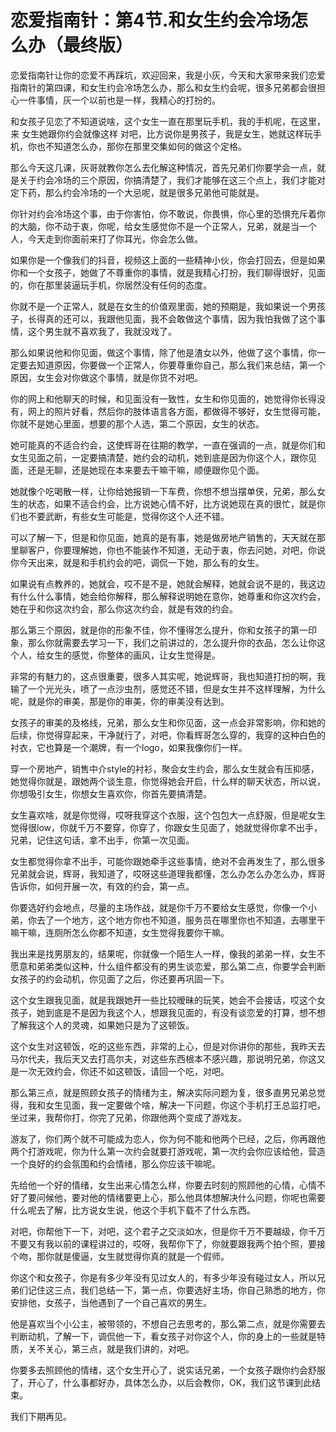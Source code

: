 # 恋爱指南针：第4节.和女生约会冷场怎么办（最终版）

恋爱指南针让你的恋爱不再踩坑，欢迎回来，我是小灰，今天和大家带来我们恋爱指南针的第四课，和女生约会冷场怎么办，那么和女生约会呢，很多兄弟都会很担心一件事情，灰一个以前也是一样，我精心的打扮的。

和女孩子见恋了不知道说啥，这个女生一直在那里玩手机，我的手机呢，在这里，来 女生她跟你约会就像这样 对吧，比方说你是男孩子，我是女生，她就这样玩手机，你也不知道怎么办，那你在那里交集如何的做这个定格。

那么今天这几课，灰哥就教你怎么去化解这种情况，首先兄弟们你要学会一点，就是关于约会冷场的三个原因，你搞清楚了，我们才能够在这三个点上，我们才能对定下药，那么约会冷场的一个大忌呢，就是很多兄弟他可能就是。

你针对约会冷场这个事，由于你害怕，你不敢说，你畏惧，你心里的恐惧充斥着你的大脑，你不动于衷，你呢，给女生感觉你不是一个正常人，兄弟，就是当一个人，今天走到你面前来打了你耳光，你会怎么做。

如果你是一个像我们的抖音，视频这上面的一些精神小伙，你会打回去，但是如果你和一个女孩子，她做了不尊重你的事情，就是我精心打扮，我们聊得很好，见面的，你在那里装逼玩手机，你居然没有任何的态度。

你就不是一个正常人，就是在女生的价值观里面，她的预期是，我如果说一个男孩子，长得真的还可以，我跟他见面，我不会敢做这个事情，因为我怕我做了这个事情，这个男生就不喜欢我了，我就没戏了。

那么如果说他和你见面，做这个事情，除了他是渣女以外，他做了这个事情，你一定要去知道原因，你要做一个正常人，你要尊重你自己，那么我们来总结，第一个原因，女生会对你做这个事情，就是你货不对吧。

你的网上和他聊天的时候，和见面没有一致性，女生和你见面的，她觉得你长得没有，网上的照片好看，然后你的肢体语言各方面，都做得不够好，女生觉得可能，你就不是她心里面，想要的那个人选，第二个原因，女生的状态。

她可能真的不适合约会，这使辉哥在往期的教学，一直在强调的一点，就是你们和女生见面之前，一定要搞清楚，她约会的动机，她到底是因为你这个人，跟你见面，还是无聊，还是她现在本来要去干嘛干嘛，顺便跟你见个面。

她就像个吃喝散一样，让你给她报销一下车费，你想不想当摆单侠，兄弟，那么女生的状态，如果不适合约会，比方说她心情不好，比方说她现在真的很忙，就是你们也不要武断，有些女生可能是，觉得你这个人还不错。

可以了解一下，但是和你见面，她真的是有事，她是做房地产销售的，天天就在那里聊客户，你要理解她，你也不能装作不知道，无动于衷，你去问她，对吧，你说你今天出来，就是和手机约会的吧，调侃一下她，那么有的女生。

如果说有点教养的，她就会，哎不是不是，她就会解释，她就会说不是的，我这边有什么什么事情，她会给你解释，那么解释说明她在意你，她尊重和你这次约会，她在乎和你这次约会，那么你这次约会，就是有效的约会。

那么第三个原因，就是你的形象不佳，你不懂得怎么提升，你和女孩子的第一印象，那么你就需要去学习一下，我们之前讲过的，怎么提升你的衣品，怎么让你这个人，给女生的感觉，你整体的画风，让女生觉得是。

非常的有魅力的，这点很重要，很多人其实呢，她说辉哥，我也知道打扮的啊，我输了一个光光头，喷了一点沙虫剂，感觉还不错，但是女生并不这样理解，为什么呢，就是你的审美，那是你的审美，你的审美没有达到。

女孩子的审美的及格线，兄弟，那么女生和你见面，这一点会非常影响，你和她的后续，你觉得穿起来，干净就行了，对吧，你看辉哥怎么穿的，我穿的这种白色的衬衣，它也算是一个潮牌，有一个logo，如果我像你们一样。

穿一个房地产，销售中介style的衬衫，聚会女生约会，那么女生就会有压抑感，她觉得你就是，跟她两个谈生意，你觉得她会开启，什么样的聊天状态，所以说，你想吸引女生，你想女生喜欢你，你首先要搞清楚。

女生喜欢啥，就是你觉得，哎呀我穿这个衣服，这个包包大一点舒服，但是呢女生觉得很low，你就千万不要穿，你穿了，你跟女生见面了，她就觉得你拿不出手，兄弟，记住这句话，拿不出手，你第一次见面。

女生都觉得你拿不出手，可能你跟她牵手这些事情，绝对不会再发生了，那么很多兄弟就会说，辉哥，我知道了，哎呀这些道理我都懂，怎么办怎么办怎么办，辉哥告诉你，如何开展一次，有效的约会，第一点。

你要选好约会地点，尽量的主场作战，就是你千万不要给女生感觉，你像一个小弟，你去了一个地方，这个地方你也不知道，服务员在哪里你也不知道，去哪里干嘛干嘛，连厕所怎么你都不知道，女生觉得我要你干嘛。

我出来是找男朋友的，结果呢，你就像一个陌生人一样，像我的弟弟一样，女生不愿意和弟弟类似这种，什么组件都没有的男生谈恋爱，那么第二点，你要学会判断女孩子的约会动机，你见面了之后，你还要再巩固一下。

这个女生跟我见面，就是我跟她开一些比较暧昧的玩笑，她会不会接话，哎这个女孩子，她到底是不是因为我这个人，想跟我见面的，有没有谈恋爱的打算，想不想了解我这个人的灵魂，如果她只是为了这顿饭。

这个女生对这顿饭，吃的这些东西，非常的上心，但是对你讲你的那些，我昨天去马尔代夫，我后天又去打高尔夫，对这些东西根本不感兴趣，那说明兄弟，你这又是一次无效约会，你还不如这顿饭，请回一个吃，对吧。

那么第三点，就是照顾女孩子的情绪为主，解决实际问题为复，很多直男兄弟总觉得，我和女生见面，我一定要做个啥，解决一下问题，你这个手机打王总监打吧，坐过来，我帮你打，你完了兄弟，你跟他两个变成了游戏友。

游友了，你们两个就不可能成为恋人，你为何不能和他两个已经，之后，你再跟他两个打游戏呢，你为什么第一次约会就要打游戏呢，第一次约会你应该给他，营造一个良好的约会氛围和约会情绪，那么你应该干嘛呢。

先给他一个好的情绪，女生出来心情怎么样，你要去时刻的照顾他的心情，心情不好了要问候他，要对他的情绪要更上心，那么他具体想解决什么问题，你呢也需要什么呢去了解，比方说女生说，他这个手机下载不了什么东西。

对吧，你帮他下一下，对吧，这个君子之交淡如水，但是你千万不要越级，你千万不要又有我以前的课程讲过的，哎呀，我帮你下了，你就要跟我两个拍个照，要接个吻，那你就是傻逼，女生就觉得你真的就是一个假师。

你这个和女孩子，你是有多少年没有见过女人的，有多少年没有碰过女人，所以兄弟们记住这三点，我们总结一下，第一点，你要选好主场，你自己熟悉的地方，你安排他，女孩子，当他遇到了一个自己喜欢的男生。

他是喜欢当个小公主，被带领的，不想自己去思考的，那么第二点，就是你需要去判断动机，了解一下，调侃他一下，看女孩子对你这个人，你的身上的一些就是特质，关不关心，第三点，就是我们讲的，对吧。

你要多去照顾他的情绪，这个女生开心了，说实话兄弟，一个女孩子跟你约会舒服了，开心了，什么事都好办，具体怎么办，以后会教你，OK，我们这节课到此结束。

我们下期再见。